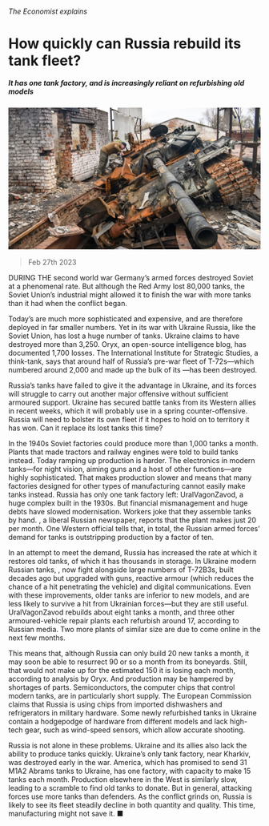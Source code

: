 ###### The Economist explains

# How quickly can Russia rebuild its tank fleet? 

##### It has one tank factory, and is increasingly reliant on refurbishing old models 

![image](images/20230304_BLP501.jpg) 

> Feb 27th 2023 


DURING THE second world war Germany’s armed forces destroyed Soviet  at a phenomenal rate. But although the Red Army lost 80,000 tanks, the Soviet Union’s industrial might allowed it to finish the war with more tanks than it had when the conflict began. 

Today’s  are much more sophisticated and expensive, and are therefore deployed in far smaller numbers. Yet in its war with Ukraine Russia, like the Soviet Union, has lost a huge number of tanks. Ukraine claims to have destroyed more than 3,250. Oryx, an open-source intelligence blog, has documented 1,700 losses. The International Institute for Strategic Studies, a think-tank, says that around half of Russia’s pre-war fleet of T-72s—which numbered around 2,000 and made up the bulk of its —has been destroyed. 

Russia’s tanks have failed to give it the advantage in Ukraine, and its forces will struggle to carry out another major offensive without sufficient armoured support. Ukraine has secured battle tanks from its Western allies in recent weeks, which it will probably use in a spring counter-offensive. Russia will need to bolster its own fleet if it hopes to hold on to territory it has won. Can it replace its lost tanks this time?

In the 1940s Soviet factories could produce more than 1,000 tanks a month. Plants that made tractors and railway engines were told to build tanks instead. Today ramping up production is harder. The electronics in modern tanks—for night vision, aiming guns and a host of other functions—are highly sophisticated. That makes production slower and means that many factories designed for other types of manufacturing cannot easily make tanks instead. Russia has only one tank factory left: UralVagonZavod, a huge complex built in the 1930s. But financial mismanagement and huge debts have slowed modernisation. Workers joke that they assemble tanks by hand. , a liberal Russian newspaper, reports that the plant makes just 20 per month. One Western official tells that, in total, the Russian armed forces’ demand for tanks is outstripping production by a factor of ten.

In an attempt to meet the demand, Russia has increased the rate at which it restores old tanks, of which it has thousands in storage. In Ukraine modern Russian tanks, , now fight alongside large numbers of T-72B3s, built decades ago but upgraded with guns, reactive armour (which reduces the chance of a hit penetrating the vehicle) and digital communications. Even with these improvements, older tanks are inferior to new models, and are less likely to survive a hit from Ukrainian forces—but they are still useful. UralVagonZavod rebuilds about eight tanks a month, and three other armoured-vehicle repair plants each refurbish around 17, according to Russian media. Two more plants of similar size are due to come online in the next few months.

This means that, although Russia can only build 20 new tanks a month, it may soon be able to resurrect 90 or so a month from its boneyards. Still, that would not make up for the estimated 150 it is losing each month, according to analysis by Oryx. And production may be hampered by shortages of parts. Semiconductors, the computer chips that control modern tanks, are in particularly short supply. The European Commission claims that Russia is using chips from imported dishwashers and refrigerators in military hardware. Some newly refurbished tanks in Ukraine contain a hodgepodge of hardware from different models and lack high-tech gear, such as wind-speed sensors, which allow accurate shooting. 

Russia is not alone in these problems. Ukraine and its allies also lack the ability to produce tanks quickly. Ukraine’s only tank factory, near Kharkiv, was destroyed early in the war. America, which has promised to send 31 M1A2 Abrams tanks to Ukraine, has one factory, with capacity to make 15 tanks each month. Production elsewhere in the West is similarly slow, leading to a scramble to find old tanks to donate. But in general, attacking forces use more tanks than defenders. As the conflict grinds on, Russia is likely to see its fleet steadily decline in both quantity and quality. This time, manufacturing might not save it. ■

